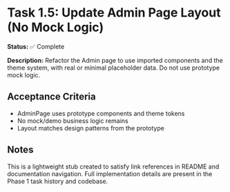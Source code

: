 # Task 1.5: Update Admin Page Layout (No Mock Logic)

**Status:** ✅ Complete

**Description:** Refactor the Admin page to use imported components and the theme system, with real or minimal placeholder data. Do not use prototype mock logic.

## Acceptance Criteria
- AdminPage uses prototype components and theme tokens
- No mock/demo business logic remains
- Layout matches design patterns from the prototype

## Notes
This is a lightweight stub created to satisfy link references in README and documentation navigation. Full implementation details are present in the Phase 1 task history and codebase.